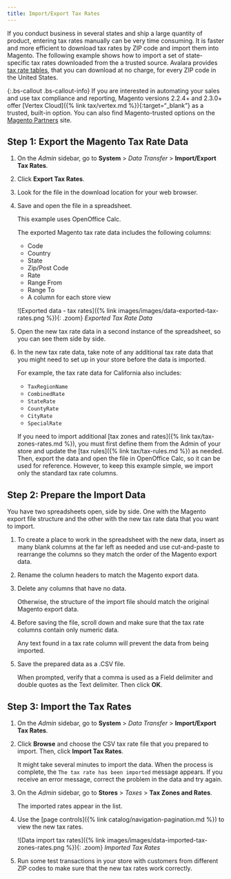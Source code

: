 ```yaml
---
title: Import/Export Tax Rates
---
```


If you conduct business in several states and ship a large quantity of product, entering tax rates manually can be very time consuming. It is faster and more efficient to download tax rates by ZIP code and import them into Magento. The following example shows how to import a set of state-specific tax rates downloaded from the a trusted source. Avalara provides [tax rate tables](http://www.avalara.com/taxrates/en/download-tax-tables.html), that you can download at no charge, for every ZIP code in the United States.

{:.bs-callout .bs-callout-info}
If you are interested in automating your sales and use tax compliance and reporting, Magento versions 2.2.4+ and 2.3.0+ offer [Vertex Cloud]({% link tax/vertex.md %}){:target=“_blank”} as a trusted, built-in option. You can also find Magento-trusted options on the [Magento Partners](https://partners.magento.com/portal/directory/?_token=_vJAasZxq5QA0moyZVfX1SczSr3WWWRp&query=sales+tax) site.

## Step 1: Export the Magento Tax Rate Data

1. On the _Admin_ sidebar, go to **System** > _Data Transfer_ > **Import/Export Tax Rates**.

1. Click **Export Tax Rates**.

1. Look for the file in the download location for your web browser.

1. Save and open the file in a spreadsheet.

    This example uses OpenOffice Calc.

    The exported Magento tax rate data includes the following columns:
    - Code
    - Country
    - State
    - Zip/Post Code
    - Rate
    - Range From
    - Range To
    - A column for each store view

    ![Exported data - tax rates]({% link images/images/data-exported-tax-rates.png %}){: .zoom}
    _Exported Tax Rate Data_

1. Open the new tax rate data in a second instance of the spreadsheet, so you can see them side by side.

1. In the new tax rate data, take note of any additional tax rate data that you might need to set up in your store before the data is imported.

   For example, the tax rate data for California also includes:

    - `TaxRegionName`
    - `CombinedRate`
    - `StateRate`
    - `CountyRate`
    - `CityRate`
    - `SpecialRate`

    If you need to import additional [tax zones and rates]({% link tax/tax-zones-rates.md %}), you must first define them from the Admin of your store and update the [tax rules]({% link tax/tax-rules.md %}) as needed. Then, export the data and open the file in OpenOffice Calc, so it can be used for reference. However, to keep this example simple, we import only the standard tax rate columns.

## Step 2: Prepare the Import Data

You have two spreadsheets open, side by side. One with the Magento export file structure and the other with the new tax rate data that you want to import.

1. To create a place to work in the spreadsheet with the new data, insert as many blank columns at the far left as needed and use cut-and-paste to rearrange the columns so they match the order of the Magento export data.

1. Rename the column headers to match the Magento export data.

1. Delete any columns that have no data.

   Otherwise, the structure of the import file should match the original Magento export data.

1. Before saving the file, scroll down and make sure that the tax rate columns contain only numeric data.

   Any text found in a tax rate column will prevent the data from being imported.

1. Save the prepared data as a .CSV file.

   When prompted, verify that a comma is used as a Field delimiter and double quotes as the Text delimiter. Then click **OK**.

## Step 3: Import the Tax Rates

1. On the _Admin_ sidebar, go to **System** > _Data Transfer_ > **Import/Export Tax Rates**.

1. Click **Browse** and choose the CSV tax rate file that you prepared to import. Then, click **Import Tax Rates**.

    It might take several minutes to import the data. When the process is complete, the `The tax rate has been imported` message appears. If you receive an error message, correct the problem in the data and try again.

1. On the _Admin_ sidebar, go to **Stores** > _Taxes_ > **Tax Zones and Rates**.

   The imported rates appear in the list.

1. Use the [page controls]({% link catalog/navigation-pagination.md %}) to view the new tax rates.

    ![Data import tax rates]({% link images/images/data-imported-tax-zones-rates.png %}){: .zoom}
    _Imported Tax Rates_

1. Run some test transactions in your store with customers from different ZIP codes to make sure that the new tax rates work correctly.
